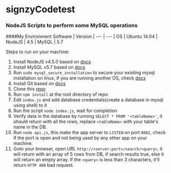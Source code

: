 # signzyCodetest
### NodeJS Scripts to perform some MySQL operations

####My Environment
Software | Version |
--- | --- |
OS | Ubuntu 14.04 |
NodeJS | 4.5 |
MySQL | 5.7

Steps to run on your machine:

1. Install NodeJS v4.5.0 based on [docs](https://nodejs.org/en/download/package-manager/)
2. Install MySQL v5.7 based on [docs](http://dev.mysql.com/doc/refman/5.7/en/installing.html)
3. Run `sudo mysql_secure_installation` to secure your existing mysql installation on linux, if you are running another OS, check [docs](https://dev.mysql.com/doc/refman/5.7/en/mysql-secure-installation.html)
3. Install Git based on [docs](https://git-scm.com/book/en/v2/Getting-Started-Installing-Git)
4. Clone this [repo](https://github.com/prateek0103/signzyCodetest)
5. Run `npm install` at the root directory of repo
6. Edit `index.js` and add database credentials(create a database in mysql using shell) to it
7. Run the script `node index.js`, wait for completion
8. Verify data in the database by running `SELECT * FROM '<tableName>'`, it should return with all the rows, replace `<tableName>` with your table's name in the DB.
9. Run `node api.js`, this make the app server to `LISTEN` on port `8082`, check if the port is open and not being used by any other app on your machine.
10. Goto your browser, open URL `http://<server:port>/search/<query>`, it will return with an array of 5 rows from DB, if search results true, else it will return an empty array. If the `<query>` is less than 3 characters, it'll return `HTTP 400` bad request.
